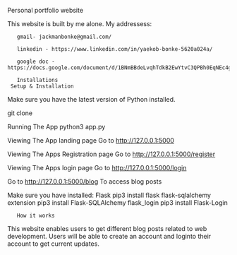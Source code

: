 Personal portfolio website

This website is built by me alone.
My addressess:

       gmail- jackmanbonke@gmail.com/
       
       linkedin - https://www.linkedin.com/in/yaekob-bonke-5620a024a/
       
       google doc - https://docs.google.com/document/d/1BNmBBdeLvqhTdkB2EwYtvC3QPBh0EqNEc4gtKlPurnE/edit

       Installations
     Setup & Installation
Make sure you have the latest version of Python installed.

git clone <repo-url>

Running The App
python3 app.py

Viewing The App landing page
Go to http://127.0.0.1:5000 

Viewing The Apps Registration page
Go to http://127.0.0.1:5000/register

Viewing The Apps login page
Go to http://127.0.0.1:5000/login

Go to http://127.0.0.1:5000/blog
To access blog posts


Make sure you have installed:
Flask
pip3 install flask
flask-sqlalchemy extension
pip3 install Flask-SQLAlchemy
flask_login
pip3 install Flask-Login



       How it works
  This website enables users to get different blog posts related to web development.
  Users will be able to create an account and loginto their account to get current updates. 
